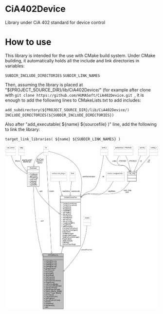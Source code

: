 # CiA402Device
Library under CiA 402 standard for device control

# How to use

This library is intended for the use with CMake build system. Under CMake building, it automatically holds all the include and link directories in variables:

``
SUBDIR_INCLUDE_DIRECTORIES
``
``
SUBDIR_LINK_NAMES
``

Then, assuming the library is placed at "${PROJECT_SOURCE_DIR}/lib/CiA402Device/" (for example after clone with ``git clone https://github.com/HUMASoft/CiA402Device.git ``, it is enough to add the following lines to CMakeLists.txt to add includes:

``
add_subdirectory(${PROJECT_SOURCE_DIR}/lib/CiA402Device/)
``
``
INCLUDE_DIRECTORIES(${SUBDIR_INCLUDE_DIRECTORIES})
``

Also after "add_executable( ${name} ${sourcefile} )" line, add the following to link the library:

``
target_link_libraries( ${name} ${SUBDIR_LINK_NAMES} )
``


![Main class collaboration graph](docs/classCiA402Device__coll__graph.png "Main class collaboration graph")
